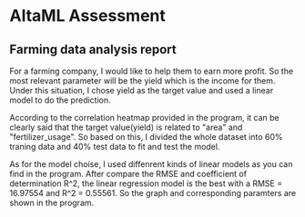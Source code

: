 # AltaML Assessment
## Farming data analysis report

For a farming company, I would like to help them to earn more profit. So the most relevant parameter will be the yield which is the income for them. Under this situation, I chose yield as the target value and used a linear model to do the prediction.

According to the correlation heatmap provided in the program, it can be clearly said that the target value(yield) is related to "area" and "fertilizer_usage". So based on this, I divided the whole dataset into 60% traning data and 40% test data to fit and test the model.

As for the model choise, I used diffenrent kinds of linear models as you can find in the program. After compare the RMSE and coefficient of determination R^2, the linear regression model is the best with a RMSE = 16.97554 and R^2 = 0.55561. So the graph and corresponding paramters are shown in the program.
